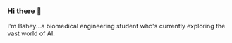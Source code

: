 ### Hi there 👋
I'm Bahey...a biomedical engineering student who's currently exploring the vast world of AI.
